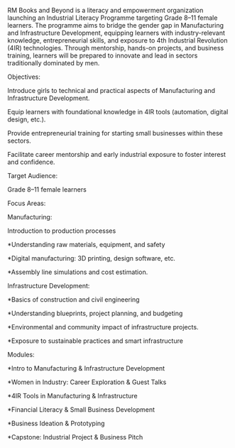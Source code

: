 RM Books and Beyond is a literacy and empowerment organization launching an Industrial Literacy Programme targeting Grade 8–11 female learners. The programme aims to bridge the gender gap in Manufacturing and Infrastructure Development, equipping learners with industry-relevant knowledge, entrepreneurial skills, and exposure to 4th Industrial Revolution (4IR) technologies. Through mentorship, hands-on projects, and business training, learners will be prepared to innovate and lead in sectors traditionally dominated by men.

Objectives:

Introduce girls to technical and practical aspects of Manufacturing and Infrastructure Development.

Equip learners with foundational knowledge in 4IR tools (automation, digital design, etc.).

Provide entrepreneurial training for starting small businesses within these sectors.

Facilitate career mentorship and early industrial exposure to foster interest and confidence.


Target Audience:

Grade 8–11 female learners


Focus Areas:

Manufacturing:

Introduction to production processes

*Understanding raw materials, equipment, and safety

*Digital manufacturing: 3D printing, design software, etc.

*Assembly line simulations and cost estimation.

Infrastructure Development:

*Basics of construction and civil engineering

*Understanding blueprints, project planning, and budgeting

*Environmental and community impact of infrastructure projects.

*Exposure to sustainable practices and smart infrastructure

Modules:

*Intro to Manufacturing & Infrastructure Development

*Women in Industry: Career Exploration & Guest Talks

*4IR Tools in Manufacturing & Infrastructure

*Financial Literacy & Small Business Development

*Business Ideation & Prototyping

*Capstone: Industrial Project & Business Pitch

